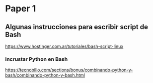 # Paper 1

## Algunas instrucciones para escribir script de Bash

https://www.hostinger.com.ar/tutoriales/bash-script-linux


### incrustar Python en Bash

https://tecnobillo.com/sections/bonus/combinando-python-y-bash/combinando-python-y-bash.html